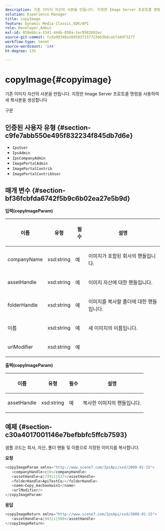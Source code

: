 ```yaml
---
description: 기존 이미지 자산의 사본을 만듭니다. 지정한 Image Server 프로토콜 명령을 사용하여 새 복사본을 생성합니다
solution: Experience Manager
title: copyImage
feature: Dynamic Media Classic,SDK/API
role: Developer,Admin
exl-id: 059ebbca-2341-444b-850a-1ec9582692ec
source-git-commit: fcda99340a18d5037157723bb3bdca5fa9df3277
workflow-type: tm+mt
source-wordcount: '144'
ht-degree: 13%

---
```


# copyImage{#copyimage}

기존 이미지 자산의 사본을 만듭니다. 지정한 Image Server 프로토콜 명령을 사용하여 새 복사본을 생성합니다

구문

## 인증된 사용자 유형 {#section-c9fe7abb550e495f832234f845db7d6e}

* `IpsUser`
* `IpsAdmin`
* `IpsCompanyAdmin`
* `ImagePortalAdmin`
* `ImagePortalContrib`
* `ImagePortalContribUser`

## 매개 변수 {#section-bf36fcbfda6742f5b9c6b02ea27e5b9d}

**입력(copyImageParam)**

<table id="table_F6B14D4875F2424D98B8C4899B1DD867"> 
 <thead> 
  <tr> 
   <th colname="col1" class="entry"> <p>이름 </p> </th> 
   <th colname="col2" class="entry"> <p>유형 </p> </th> 
   <th colname="col3" class="entry"> <p>필수 </p> </th> 
   <th colname="col4" class="entry"> <p>설명 </p> </th> 
  </tr> 
 </thead>
 <tbody> 
  <tr> 
   <td colname="col1"> <p><span class="codeph"> <span class="varname"> companyName</span> </span> </p> </td> 
   <td colname="col2"> <p><span class="codeph"> xsd:string</span> </p> </td> 
   <td colname="col3"> <p>예 </p> </td> 
   <td colname="col4"> <p>이미지가 포함된 회사의 핸들입니다. </p> </td> 
  </tr> 
  <tr> 
   <td colname="col1"> <p><span class="codeph"> <span class="varname"> assetHandle</span> </span> </p> </td> 
   <td colname="col2"> <p><span class="codeph"> xsd:string</span> </p> </td> 
   <td colname="col3"> <p>예 </p> </td> 
   <td colname="col4"> <p>이미지 자산에 대한 핸들입니다. </p> </td> 
  </tr> 
  <tr> 
   <td colname="col1"> <p><span class="codeph"> <span class="varname"> folderHandle</span> </span> </p> </td> 
   <td colname="col2"> <p><span class="codeph"> xsd:string</span> </p> </td> 
   <td colname="col3"> <p>예 </p> </td> 
   <td colname="col4"> <p>이미지를 복사할 폴더에 대한 핸들입니다. </p> </td> 
  </tr> 
  <tr> 
   <td colname="col1"> <p><span class="codeph"> <span class="varname"> 이름</span> </span> </p> </td> 
   <td colname="col2"> <p><span class="codeph"> xsd:string</span> </p> </td> 
   <td colname="col3"> <p>예 </p> </td> 
   <td colname="col4"> <p>새 이미지의 이름입니다. </p> </td> 
  </tr> 
  <tr> 
   <td colname="col1"> <p><span class="codeph"> <span class="varname"> urlModifier</span> </span> </p> </td> 
   <td colname="col2"> <p><span class="codeph"> xsd:string</span> </p> </td> 
   <td colname="col3"> <p>예 </p> </td> 
   <td colname="col4"> <p> </p> </td> 
  </tr> 
 </tbody> 
</table>

**출력(copyImageParam)**

<table id="table_5E4ED83047314DFABC1BFAAC76C0EAC3"> 
 <thead> 
  <tr> 
   <th colname="col1" class="entry"> <p>이름 </p> </th> 
   <th colname="col2" class="entry"> <p>유형 </p> </th> 
   <th colname="col3" class="entry"> <p>필수 </p> </th> 
   <th colname="col4" class="entry"> <p>설명 </p> </th> 
  </tr> 
 </thead>
 <tbody> 
  <tr> 
   <td colname="col1"> <p><span class="codeph"> <span class="varname"> assetHandle</span> </span> </p> </td> 
   <td colname="col2"> <p><span class="codeph"> xsd:string</span> </p> </td> 
   <td colname="col3"> <p>예 </p> </td> 
   <td colname="col4"> <p>복사한 이미지의 핸들입니다. </p> </td> 
  </tr> 
 </tbody> 
</table>

## 예제 {#section-c30a4017001146e7befbbfc5ffcb7593}

샘플 코드는 회사, 자산, 폴더 핸들 및 이름으로 지정된 이미지를 복사합니다.

**요청**

```java
<copyImageParam xmlns="http://www.scene7.com/IpsApi/xsd/2008-01-15">
   <companyHandle>c|6</companyHandle>
   <assetHandle>a|739|1|537</assetHandle>
   <folderHandle>ApiTestCo/</folderHandle>
   <name>Copy_macbookwin1</name>
   <urlModifier/>
</copyImageParam>
```

**응답**

```java
<copyImageReturn xmlns="http://www.scene7.com/IpsApi/xsd/2008-01-15">
   <assetHandle>a|943|1|580</assetHandle>
</copyImageReturn>
```
